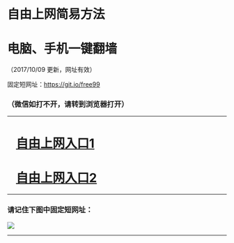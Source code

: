 ﻿# 自由上网简易方法

# 电脑、手机一键翻墙

（2017/10/09 更新，网址有效）

固定短网址：https://git.io/free99

### （微信如打不开，请转到浏览器打开）


***





# &nbsp;&nbsp; <a href="http://ft203210271.fwq-tz-1001.info/fwqtz01.html?t=10090017956 " target="_blank">自由上网入口1</a>
# &nbsp;&nbsp; <a href="http://ft2749525033.fwq-tz-1002.info/fwqtz02.html?t=10090013899 " target="_blank">自由上网入口2</a>
***

### 请记住下图中固定短网址：

<img src="https://s3-us-west-2.amazonaws.com/fwq-1001/yjfq-20170905okok.png" /> 


***

